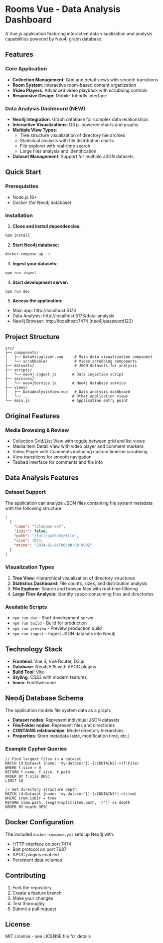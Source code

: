 # Rooms Vue - Data Analysis Dashboard

A Vue.js application featuring interactive data visualization and analysis capabilities powered by Neo4j graph database.

## Features

### Core Application
- **Collection Management**: Grid and detail views with smooth transitions
- **Room System**: Interactive room-based content organization  
- **Video Players**: Advanced video playback with scrubbing controls
- **Responsive Design**: Mobile-friendly interface

### Data Analysis Dashboard (NEW)
- **Neo4j Integration**: Graph database for complex data relationships
- **Interactive Visualizations**: D3.js-powered charts and graphs
- **Multiple View Types**:
  - Tree structure visualization of directory hierarchies
  - Statistical analysis with file distribution charts
  - File explorer with real-time search
  - Large files analysis and identification
- **Dataset Management**: Support for multiple JSON datasets

## Quick Start

### Prerequisites
- Node.js 16+ 
- Docker (for Neo4j database)

### Installation

1. **Clone and install dependencies:**
```bash
npm install
```

2. **Start Neo4j database:**
```bash
docker-compose up -d
```

3. **Ingest your datasets:**
```bash
npm run ingest
```

4. **Start development server:**
```bash
npm run dev
```

5. **Access the application:**
- Main app: http://localhost:5173
- Data Analysis: http://localhost:5173/data-analysis
- Neo4j Browser: http://localhost:7474 (neo4j/password123)

## Project Structure

```
src/
├── components/
│   ├── DataVisualizer.vue     # Main data visualization component
│   └── scrubbable/            # Video scrubbing components
├── datasets/                  # JSON datasets for analysis
├── scripts/
│   └── neo4j-ingest.js       # Data ingestion script
├── services/
│   └── neo4jService.js       # Neo4j database service
├── views/
│   ├── DataAnalysisView.vue   # Data analysis dashboard
│   └── ...                   # Other application views
└── main.js                   # Application entry point
```

## Original Features

### Media Browsing & Review
- Collection Grid/List View with toggle between grid and list views
- Media Item Detail View with video player and comment markers
- Video Player with Comments including custom timeline scrubbing
- View transitions for smooth navigation
- Tabbed interface for comments and file info

## Data Analysis Features

### Dataset Support
The application can analyze JSON files containing file system metadata with the following structure:
```json
[
  {
    "name": "filename.ext",
    "isDir": false,
    "path": "/full/path/to/file", 
    "size": 1024,
    "mtime": "2024-01-01T00:00:00.000Z"
  }
]
```

### Visualization Types

1. **Tree View**: Hierarchical visualization of directory structures
2. **Statistics Dashboard**: File counts, sizes, and distribution analysis
3. **File Explorer**: Search and browse files with real-time filtering
4. **Large Files Analysis**: Identify space-consuming files and directories

### Available Scripts

- `npm run dev` - Start development server
- `npm run build` - Build for production
- `npm run preview` - Preview production build
- `npm run ingest` - Ingest JSON datasets into Neo4j

## Technology Stack

- **Frontend**: Vue 3, Vue Router, D3.js
- **Database**: Neo4j 5.15 with APOC plugins
- **Build Tool**: Vite
- **Styling**: CSS3 with modern features
- **Icons**: FontAwesome

## Neo4j Database Schema

The application models file system data as a graph:

- **Dataset nodes**: Represent individual JSON datasets
- **File/Folder nodes**: Represent files and directories
- **CONTAINS relationships**: Model directory hierarchies
- **Properties**: Store metadata (size, modification time, etc.)

### Example Cypher Queries

```cypher
// Find largest files in a dataset
MATCH (d:Dataset {name: 'my-dataset'})-[:CONTAINS]->(f:File)
WHERE f.size > 0
RETURN f.name, f.size, f.path
ORDER BY f.size DESC
LIMIT 10

// Get directory structure depth
MATCH (d:Dataset {name: 'my-dataset'})-[:CONTAINS*]->(item)
WHERE item.isDir = true
RETURN item.path, length(split(item.path, '/')) as depth
ORDER BY depth DESC
```

## Docker Configuration

The included `docker-compose.yml` sets up Neo4j with:
- HTTP interface on port 7474
- Bolt protocol on port 7687
- APOC plugins enabled
- Persistent data volumes

## Contributing

1. Fork the repository
2. Create a feature branch
3. Make your changes
4. Test thoroughly
5. Submit a pull request

## License

MIT License - see LICENSE file for details